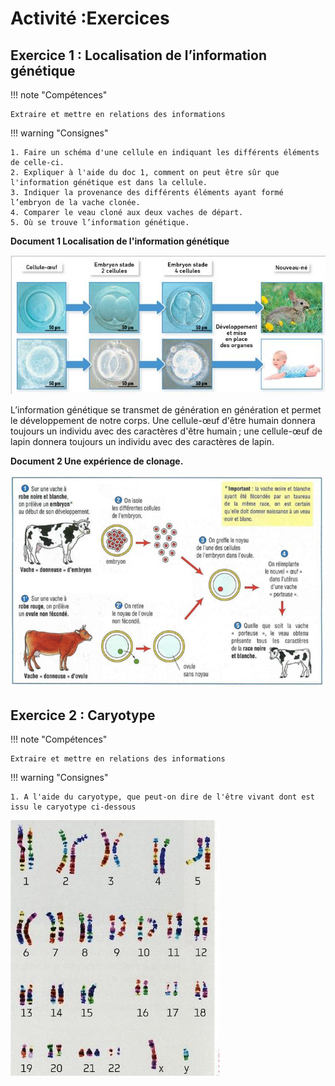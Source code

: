 # Activité :Exercices

## Exercice 1 : Localisation de l’information génétique

!!! note "Compétences"

    Extraire et mettre en relations des informations 

!!! warning "Consignes"

    1. Faire un schéma d'une cellule en indiquant les différents éléments de celle-ci. 
    2. Expliquer à l'aide du doc 1, comment on peut être sûr que l'information génétique est dans la cellule.
    3. Indiquer la provenance des différents éléments ayant formé l’embryon de la vache clonée.
    4. Comparer le veau cloné aux deux vaches de départ.
    5. Où se trouve l’information génétique.


**Document 1 Localisation de l'information génétique**

![](pictures/devCellOeuf.png)

L’information génétique se transmet de génération en génération et permet le développement de notre corps. 
Une cellule-œuf d'être humain donnera toujours un individu avec des caractères d'être humain ; une cellule-œuf de lapin donnera toujours un individu avec des caractères de lapin.


**Document 2 Une expérience de clonage.**

![](pictures/clonage.png)

## Exercice 2 : Caryotype

!!! note "Compétences"

    Extraire et mettre en relations des informations 

!!! warning "Consignes"

    1. A l'aide du caryotype, que peut-on dire de l'être vivant dont est issu le caryotype ci-dessous


![](pictures/caryotypeDown.png)
